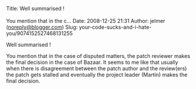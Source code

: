 Title: Well summarised !<br><br>You mention that in the c...
Date: 2008-12-25 21:31
Author: jelmer (noreply@blogger.com)
Slug: your-code-sucks-and-i-hate-you/9074152527468131255

Well summarised !  
  
You mention that in the case of disputed matters, the patch reviewer
makes the final decision in the case of Bazaar. It seems to me like that
usually when there is disagreement between the patch author and the
review(ers) the patch gets stalled and eventually the project leader
(Martin) makes the final decision.

